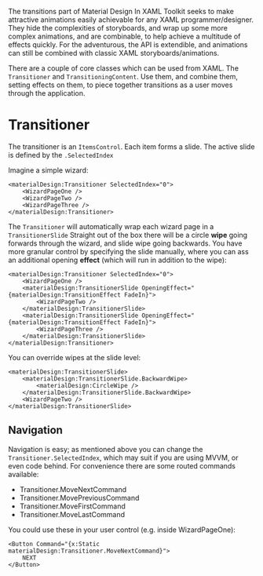 The transitions part of Material Design In XAML Toolkit seeks to make attractive animations easily achievable for any XAML programmer/designer.  They hide the complexities of storyboards, and wrap up some more complex animations, and are combinable, to help achieve a multitude of effects quickly.  For the adventurous, the API is extendible, and animations can still be combined with classic XAML storyboards/animations.

There are a couple of core classes which can be used from XAML.  The ```Transitioner``` and ```TransitioningContent```.  Use them, and combine them, setting effects on them, to piece together transitions as a user moves through the application.

# Transitioner

The transitioner is an ```ItemsControl```. Each item forms a slide.  The active slide is defined by the ```.SelectedIndex```

Imagine a simple wizard:

```
<materialDesign:Transitioner SelectedIndex="0">
    <WizardPageOne />
    <WizardPageTwo />
    <WizardPageThree />
</materialDesign:Transitioner>
```

The ```Transitioner``` will automatically wrap each wizard page in a ```TransitionerSlide``` Straight out of the box there will be a circle **wipe** going forwards through the wizard, and slide wipe going backwards.  You have more granular control by specifying the slide manually, where you can ass an additional opening **effect** (which will run in addition to the wipe):

```
<materialDesign:Transitioner SelectedIndex="0">
    <WizardPageOne />
    <materialDesign:TransitionerSlide OpeningEffect="{materialDesign:TransitionEffect FadeIn}">
        <WizardPageTwo />
    </materialDesign:TransitionerSlide>
    <materialDesign:TransitionerSlide OpeningEffect="{materialDesign:TransitionEffect FadeIn}">
        <WizardPageThree />
    </materialDesign:TransitionerSlide>
</materialDesign:Transitioner>
```

You can override wipes at the slide level:

```
<materialDesign:TransitionerSlide>
    <materialDesign:TransitionerSlide.BackwardWipe>
        <materialDesign:CircleWipe />
    </materialDesign:TransitionerSlide.BackwardWipe>
    <WizardPageTwo />
</materialDesign:TransitionerSlide>
```

## Navigation

Navigation is easy; as mentioned above you can change the ```Transitioner.SelectedIndex```, which may suit if you are using MVVM, or even code behind.  For convenience there are some routed commands available:

* Transitioner.MoveNextCommand
* Transitioner.MovePreviousCommand
* Transitioner.MoveFirstCommand
* Transitioner.MoveLastCommand

You could use these in your user control (e.g. inside WizardPageOne):

```
<Button Command="{x:Static materialDesign:Transitioner.MoveNextCommand}">
    NEXT
</Button>
```




